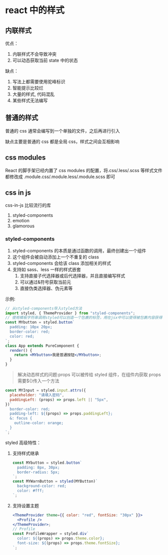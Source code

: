 # react 中的样式

## 内联样式

优点：

1. 内联样式不会导致冲突
2. 可以动态获取当前 state 中的状态

缺点：

1. 写法上都需要使用驼峰标识
2. 智能提示比较烂
3. 大量的样式, 代码混乱
4. 某些样式无法编写

## 普通的样式

普通的 css 通常会编写到一个单独的文件，之后再进行引入

缺点主要是普通的 css 都是全局 css，样式之间会互相影响

## css modules

React 的脚手架已经内置了 css modules 的配置，将.css/.less/.scss 等样式文件都修改成 .module.css/.module.less/.module.scss 即可

## css in js

css-in-js 比较流行的库

1.  styled-components
2.  emotion
3.  glamorous

### styled-components

1. styled-components 的本质是通过函数的调用，最终创建出一个组件
2. 这个组件会被自动添加上一个不重复的 class
3. styled-components 会给该 class 添加相关的样式
4. 支持如 sass、less 一样的样式嵌套
   1. 支持直接子代选择器或后代选择器，并且直接编写样式
   2. 可以通过&符号获取当前元
   3. 直接伪类选择器、伪元素等

示例:

```jsx
// 从styled-components导入styled方法
import styled, { ThemeProvider } from "styled-components";
// 使用模板字符串调用styled可以创造一个包裹的标签，用在jsx中可以使得被包裹内容获得不重复的类
const MYbutton = styled.button`
  padding: 10px 20px;
  border-color: red;
  color: red;
`;
class App extends PureComponent {
  render() {
    return <MYbutton>我是普通按钮</MYbutton>;
  }
}
```

> 解决动态样式的问题:props 可以被传给 styled 组件，在组件内获取 props 需要${}传入一个方法

```js
const MYInput = styled.input.attrs({
  placeholder: "请填入密码",
  paddingLeft: (props) => props.left || "5px",
})`
  border-color: red;
  padding-left: ${(props) => props.paddingLeft};
  &: focus {
    outline-color: orange;
  }
`;
```

styled 高级特性：

1. 支持样式继承

   ```jsx
   const MYbutton = styled.button`
     padding: 8px, 30px;
     border-radius: 5px;
   `;
   const MYWarnButton = styled(MYButton)`
     background-color: red;
     color: #fff;
   `;
   ```

2. 支持设置主题

   ```jsx
   <ThemeProvider theme={{ color: "red", fontSize: "30px" }}>
     <Profile />
   </ThemeProvider>;
   // Profile
   const ProfileWrapper = styled.div`
     color: ${(props) => props.theme.color};
     font-size: ${(props) => props.theme.fontSize};
   `;
   ```
